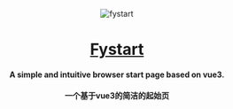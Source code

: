 <div align="center"> 

![fystart](/public/favicon.ico)
# [Fystart](https://fystart.deeptrain.net/)

#### A simple and intuitive browser start page based on vue3.
#### 一个基于vue3的简洁的起始页

</div>